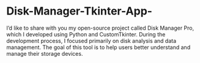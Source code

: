 # Disk-Manager-Tkinter-App-
I’d like to share with you my open-source project called Disk Manager Pro, which I developed using Python and CustomTkinter. During the development process, I focused primarily on disk analysis and data management. The goal of this tool is to help users better understand and manage their storage devices.
